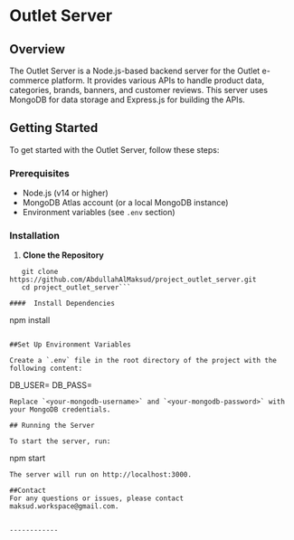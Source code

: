 # Outlet Server

## Overview

The Outlet Server is a Node.js-based backend server for the Outlet e-commerce platform. It provides various APIs to handle product data, categories, brands, banners, and customer reviews. This server uses MongoDB for data storage and Express.js for building the APIs.

## Getting Started

To get started with the Outlet Server, follow these steps:

### Prerequisites

- Node.js (v14 or higher)
- MongoDB Atlas account (or a local MongoDB instance)
- Environment variables (see `.env` section)

### Installation

1. **Clone the Repository**

```
   git clone https://github.com/AbdullahAlMaksud/project_outlet_server.git
   cd project_outlet_server```
   
####  Install Dependencies

```
npm install
```

##Set Up Environment Variables

Create a `.env` file in the root directory of the project with the following content:

```
DB_USER=<your-mongodb-username>
DB_PASS=<your-mongodb-password>
```
Replace `<your-mongodb-username>` and `<your-mongodb-password>` with your MongoDB credentials.

## Running the Server

To start the server, run:

```
npm start
```
The server will run on http://localhost:3000.

##Contact
For any questions or issues, please contact maksud.workspace@gmail.com.


------------